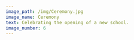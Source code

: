 ```yaml
---
image_path: /img/Ceremony.jpg
image_name: Ceremony
text: Celebrating the opening of a new school. 
image_number: 6
---
```


